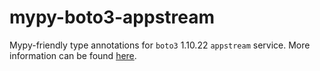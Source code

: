 # mypy-boto3-appstream

Mypy-friendly type annotations for `boto3` 1.10.22 `appstream` service.
More information can be found [here](https://github.com/vemel/mypy_boto3).